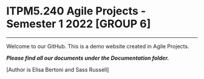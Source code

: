 # ITPM5.240 Agile Projects - Semester 1 2022  [GROUP 6] #

---

Welcome to our GitHub. This is a demo website created in Agile Projects.



***Please find all our documents under the Documentation folder.***



[Author is Elisa Bertoni and Sass Russell]
